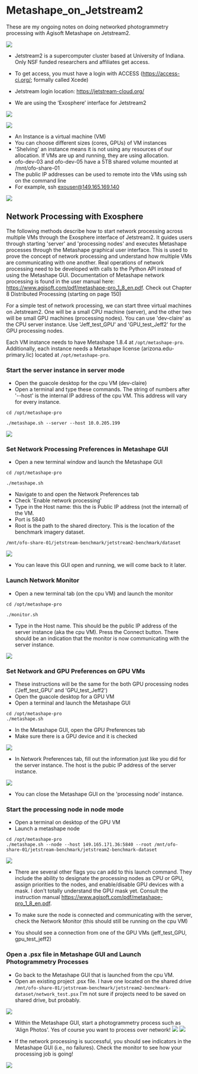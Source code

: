# Metashape_on_Jetstream2
These are my ongoing notes on doing networked photogrammetry processing with Agisoft Metashape on Jetstream2.

![](./images/Jetstream2_logo.png)
* Jetstream2 is a supercomputer cluster based at University of Indiana. Only NSF funded researchers and affiliates get access.

* To get access, you must have a login with ACCESS (https://access-ci.org/; formally called Xcede)

* Jetstream login location: https://jetstream-cloud.org/

* We are using the ‘Exosphere’ interface for Jetstream2



![](./images/jetstream2_a.png)

![](./images/jetstream2_b.png)

* An Instance is a virtual machine (VM)
* You can choose different sizes (cores, GPUs) of VM instances
* 'Shelving' an instance means it is not using any resources of our allocation. If VMs are up and running, they are using allocation.
* ofo-dev-03 and ofo-dev-05 have a 5TB shared volume mounted at /mnt/ofo-share-01
* The public IP addresses can be used to remote into the VMs using ssh on the command line 
* For example, ssh exouser@149.165.169.140


![](./images/jetstream2_c.png)

## Network Processing with Exosphere
The following methods describe how to start network processing across multiple VMs through the Exosphere interface of Jetstream2. It guides users through starting 'server' and 'processing nodes' and executes Metashape processes through the Metashape graphical user interface. This is used to prove the concept of network processing and understand how multiple VMs are communicating with one another. Real operations of network processing need to be developed with calls to the Python API instead of using the Metashape GUI. Documentation of Metashape network processing is found in the user manual here: https://www.agisoft.com/pdf/metashape-pro_1_8_en.pdf. Check out Chapter 8 Distributed Processing (starting on page 150)

For a simple test of network processing, we can start three virtual machines on Jetstream2. One will be a small CPU machine (server), and the other two will be small GPU machines (processing nodes). You can use 'dev-claire' as the CPU server instance. Use 'Jeff_test_GPU' and 'GPU_test_Jeff2' for the GPU processing nodes. 

Each VM instance needs to have Metashape 1.8.4 at ```/opt/metashape-pro```. Additionally, each instance needs a Metashape license (arizona.edu-primary.lic) located at ```/opt/metashape-pro```. 

### Start the server instance in server mode
* Open the guacole desktop for the cpu VM (dev-claire)
* Open a terminal and type these commands. The string of numbers after '--host' is the internal IP address of the cpu VM. This address will vary for every instance. 
```
cd /opt/metashape-pro
   
./metashape.sh --server --host 10.0.205.199
```
![](./images/metashape_start_server.png)

### Set Network Processing Preferences in Metashape GUI
* Open a new terminal window and launch the Metashape GUI
```
cd /opt/metashape-pro
 
./metashape.sh 
```
* Navigate to and open the Network Preferences tab
* Check 'Enable network processing'
* Type in the Host name: this the is Public IP address (not the internal) of the VM.
* Port is 5840
* Root is the path to the shared directory. This is the location of the benchmark imagery dataset. 
```
/mnt/ofo-share-01/jetstream-benchmark/jetstream2-benchmark/dataset
```
![](./images/Network_processing_preferences.png)
* You can leave this GUI open and running, we will come back to it later. 

### Launch Network Monitor
* Open a new terminal tab (on the cpu VM) and launch the monitor

```
cd /opt/metashape-pro
 
./monitor.sh 
```
* Type in the Host name. This should be the public IP address of the server instance (aka the cpu VM). Press the Connect button. There should be an indication that the monitor is now communicating with the server instance. 

![](./images/network_monitor.png)

### Set Network and GPU Preferences on GPU VMs
* These instructions will be the same for the both GPU processing nodes ('Jeff_test_GPU' and 'GPU_test_Jeff2')
* Open the guacole desktop for a GPU VM 
* Open a terminal and launch the Metashape GUI

```
cd /opt/metashape-pro
./metashape.sh
```
* In the Metashape GUI, open the GPU Preferences tab
* Make sure there is a GPU device and it is checked

![](./images/metashape_GPU_preference.png)

* In Network Preferences tab, fill out the information just like you did for the server instance. The host is the pubic IP address of the server instance. 

![](./images/Network_processing_preferences.png)

* You can close the Metashape GUI on the 'processing node' instance.

### Start the processing node in node mode
* Open a terminal on desktop of the GPU VM
* Launch a metashape node

```
cd /opt/metashape-pro
./metashape.sh --node --host 149.165.171.36:5840 --root /mnt/ofo-share-01/jetstream-benchmark/jetstream2-benchmark-dataset
```
![](./images/node_launch.png)

* There are several other flags you can add to this launch command. They include the ability to designate the processing nodes as CPU or GPU, assign priorities to the nodes, and enable/disable GPU devices with a mask. I don't totally understand the GPU mask yet. Consult the instruction manual https://www.agisoft.com/pdf/metashape-pro_1_8_en.pdf.

* To make sure the node is connected and communicating with the server, check the Network Monitor (this should still be running on the cpu VM)
* You should see a connection from one of the GPU VMs (jeff_test_GPU, gpu_test_jeff2)

### Open a .psx file in Metashape GUI and Launch Photogrammetry Processes
* Go back to the Metashape GUI that is launched from the cpu VM. 
* Open an existing project .psx file. I have one located on the shared drive ```/mnt/ofo-share-01/jetstream-benchmark/jetstream2-benchmark-dataset/network_test.psx``` I'm not sure if projects need to be saved on shared drive, but probably. 

![](./images/psx_project.png)

* Within the Metashape GUI, start a photogrammetry process such as 'Align Photos'. Yes of course you want to process over network!
![](./images/align_photos.png) ![](./images/process_over_network.png) 

* If the network processing is successful, you should see indicators in the Metashape GUI (i.e., no failures). Check the monitor to see how your processing job is going!

![](./images/network_monitor_nodes.png)











